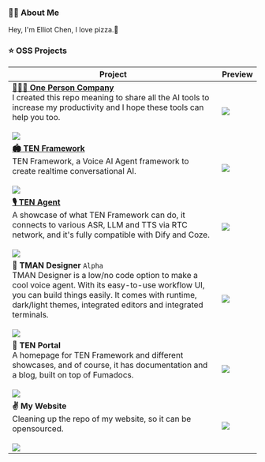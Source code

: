 ### 👋🏻 About Me

Hey, I'm Elliot Chen, I love pizza.🍕

### ⭐️ OSS Projects

| Project | Preview |
|---------|---------|
| [**🦸🏻‍♀️ One Person Company**][one-person-company-link]<br/>I created this repo meaning to share all the AI tools to increase my productivity and I hope these tools can help you too.<br/><br/>![][one-person-company-shield] | ![][one-person-company-banner] |
| [**️🏟️ TEN Framework**][ten-framework-link]<br/>TEN Framework, a Voice AI Agent framework to create realtime conversational AI.<br/><br/>![][ten-framework-shield] | ![][ten-framework-banner] |
| [**🎙️ TEN Agent**][ten-agent-link]<br/>A showcase of what TEN Framework can do, it connects to various ASR, LLM and TTS via RTC network, and it's fully compatible with Dify and Coze.<br/><br/>![][ten-agent-shield] | ![][ten-agent-banner] |
| **🎨 TMAN Designer** `Alpha`<br/>TMAN Designer is a low/no code option to make a cool voice agent. With its easy-to-use workflow UI, you can build things easily. It comes with runtime, dark/light themes, integrated editors and integrated terminals.<br/><br/>![][tman-designer-shield] | ![][tman-designer-banner] |
| **🛬 TEN Portal**<br/>A homepage for TEN Framework and different showcases, and of course, it has documentation and a blog, built on top of Fumadocs.<br/><br/>![][ten-portal-shield] | ![][ten-docs-banner] |
| **✌️ My Website**<br/>Cleaning up the repo of my website, so it can be opensourced.<br/><br/>![][my-website-shield] | ![][my-website-banner] |

[ten-framework-shield]: https://img.shields.io/github/stars/ten-framework/ten_framework?color=ffcb47&labelColor=gray&style=flat-square&logo=github
[ten-agent-shield]: https://img.shields.io/github/stars/ten-framework/ten-agent?color=ffcb47&labelColor=gray&style=flat-square&logo=github
[tman-designer-shield]: https://img.shields.io/github/stars/ten-framework/ten_ai_base?color=ffcb47&labelColor=gray&style=flat-square&logo=github
[ten-portal-shield]: https://img.shields.io/github/stars/ten-framework/portal?color=ffcb47&labelColor=gray&style=flat-square&logo=github
[one-person-company-shield]: https://img.shields.io/github/stars/cyfyifanchen/one-person-company?color=ffcb47&labelColor=gray&style=flat-square&logo=github
[my-website-shield]: https://img.shields.io/github/stars/cyfyifanchen/dotfiles-and-tools?color=ffcb47&labelColor=gray&style=flat-square&logo=github

[ten-framework-link]: https://github.com/ten-framework/ten_framework
[ten-agent-link]: https://github.com/ten-framework/ten-agent
[tman-designer-link]: https://github.com/ten-framework/tman-designer
[ten-docs-link]: https://doc.theten.ai

[ten-framework-banner]: https://github.com/cyfyifanchen/cyfyifanchen/blob/main/images/ten-framework.jpg?raw=true
[ten-agent-banner]:https://github.com/cyfyifanchen/cyfyifanchen/blob/main/images/ten-agent.jpg?raw=true
[tman-designer-banner]: https://github.com/cyfyifanchen/cyfyifanchen/blob/main/images/tman-designer.jpg?raw=true
[ten-docs-banner]: https://github.com/cyfyifanchen/cyfyifanchen/blob/main/images/ten-portal.jpg?raw=true
[my-website-banner]: https://github.com/cyfyifanchen/cyfyifanchen/blob/main/images/ellio-chen-website.jpg?raw=true
[one-person-company-banner]: https://github.com/cyfyifanchen/one-person-company/blob/main/assets/gif/banner-cape.gif?raw=true 

[one-person-company-link]: https://github.com/cyfyifanchen/one-person-company

